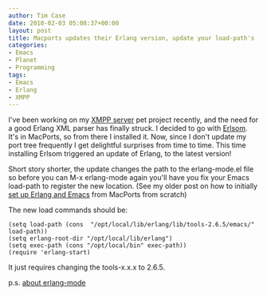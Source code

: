 ```yaml
---
author: Tim Case
date: 2010-02-03 05:08:37+00:00
layout: post
title: Macports updates their Erlang version, update your load-path's
categories:
- Emacs
- Planet
- Programming
tags:
- Emacs
- Erlang
- XMPP
---
```


I've been working on my [XMPP server](http://github.com/tbielawa/PAD-XMPP) pet project recently, and the need for a good Erlang XML parser has finally struck. I decided to go with [Erlsom](http://erlsom.sourceforge.net/). It's in MacPorts, so from there I installed it. Now, since I  don't update my port tree frequently I get delightful surprises from time to time. This time installing Erlsom triggered an update of Erlang, to the latest version!

Short story shorter, the update changes the path to the erlang-mode.el file so before you can M-x erlang-mode again you'll have you fix your Emacs load-path to register the new location. (See my older post on how to initially [set up Erlang and Emacs](http://blog.peopleareducks.com/2009/12/02/macports-and-erlang-setting-up-emacs-and-your-manpath/) from MacPorts from scratch)

The new load commands should be:


    
    
    (setq load-path (cons  "/opt/local/lib/erlang/lib/tools-2.6.5/emacs/" load-path))
    (setq erlang-root-dir "/opt/local/lib/erlang")
    (setq exec-path (cons "/opt/local/bin" exec-path))
    (require 'erlang-start)
    



It just requires changing the tools-x.x.x to 2.6.5.

p.s. [about erlang-mode ](http://ftp.sunet.se/pub/lang/erlang/doc/man/erlang.el.html)
